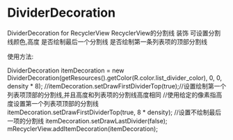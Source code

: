 # DividerDecoration
DividerDecoration for RecyclerView
RecyclerView的分割线 装饰
可设置分割线颜色,高度
是否绘制最后一个分割线
是否绘制第一条列表项的顶部分割线

使用方法:

DividerDecoration itemDecoration = new DividerDecoration(getResources().getColor(R.color.list_divider_color), 0, 0, density * 8);
//itemDecoration.setDrawFirstDividerTop(true);//设置绘制第一个列表项顶部的分割线,并且高度和列表项的分割线高度相同
//使用给定的像素指高度设置第一个列表项顶部的分割线
itemDecoration.setDrawFirstDividerTop(true, 8 * density);
//设置不绘制最后一项的分割线
itemDecoration.setDrawLastDivider(false);
mRecyclerView.addItemDecoration(itemDecoration);


